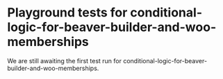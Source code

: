 # Playground tests for conditional-logic-for-beaver-builder-and-woo-memberships
We are still awaiting the first test run for conditional-logic-for-beaver-builder-and-woo-memberships.
